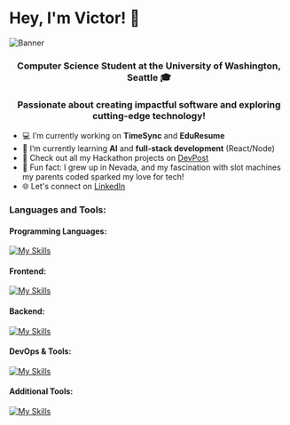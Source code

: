 # Hey, I'm Victor! 👋

![Banner](/images/seattle-banner.png)

<h3 align="center">
 <b>Computer Science Student at the University of Washington, Seattle 🎓</b>
</h3>
<h3 align="center">
 <b> Passionate about creating impactful software and exploring cutting-edge technology! </b>
</h3>

- 💻 I’m currently working on **TimeSync** and **EduResume**
- 🔬 I’m currently learning **AI** and **full-stack development** (React/Node)
- 📁 Check out all my Hackathon projects on [DevPost]([your-devpost-link](https://devpost.com/vkliu?))
- 🎰 Fun fact: I grew up in Nevada, and my fascination with slot machines my parents coded sparked my love for tech!
- 🌐 Let's connect on [LinkedIn](https://www.linkedin.com/in/vkliu)

### Languages and Tools:

#### Programming Languages:
[![My Skills](https://skillicons.dev/icons?i=js,ts,python,java,cpp,c&perline=6)](https://github.com/v-kliu)

#### Frontend:
[![My Skills](https://skillicons.dev/icons?i=html,css,react,nextjs,tailwind,figma,svg&perline=6)](https://github.com/v-kliu)

#### Backend:
[![My Skills](https://skillicons.dev/icons?i=nodejs,express,dynamodb,firebase&perline=6)](https://github.com/v-kliu)

#### DevOps & Tools:
[![My Skills](https://skillicons.dev/icons?i=aws,vercel,git,github,gitlab,vscode,windows,powershell,pycharm,anaconda,notion,npm&perline=6)](https://github.com/v-kliu)

#### Additional Tools:
[![My Skills](https://skillicons.dev/icons?i=unity&perline=6)](https://github.com/v-kliu)




<!--
[![GitHub Streak](https://streak-stats.demolab.com?user=v-kliu)](your-linkedin-url)
-->

<!--
**v-kliu/v-kliu** is a ✨ _special_ ✨ repository because its `README.md` (this file) appears on your GitHub profile.

Here are some ideas to get you started:

- 🔭 I’m currently working on ...
- 🌱 I’m currently learning ...
- 👯 I’m looking to collaborate on ...
- 🤔 I’m looking for help with ...
- 💬 Ask me about ...
- 📫 How to reach me: ...
- 😄 Pronouns: ...
- ⚡ Fun fact: ...
-->
